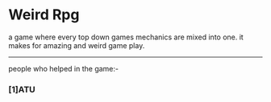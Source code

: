 # Weird Rpg

a game where every top down games mechanics are mixed into one. it makes for amazing and weird game play.
<hr>
people who helped in the game:-                       

<h3>[1]ATU</h3>